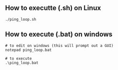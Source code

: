 ## How to executte (.sh) on Linux
```console
./ping_loop.sh
```

## How to execute (.bat) on windows
```console
# to edit on windows (this will prompt out a GUI)
notepad ping_loop.bat

# to execute
.\ping_loop.bat
```
